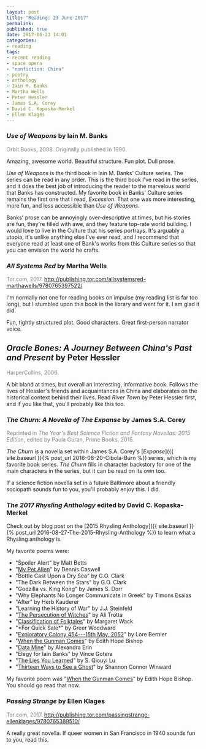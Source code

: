 ```yaml
---
layout: post
title: "Reading: 23 June 2017"
permalink:
published: true
date: 2017-06-23 14:01
categories:
- reading
tags:
- recent reading
- space opera
- "nonfiction: China"
- poetry
- anthology
- Iain M. Banks
- Martha Wells
- Peter Hessler
- James S.A. Corey
- David C. Kopaska-Merkel
- Ellen Klages
---
```


### *Use of Weapons* by Iain M. Banks

<p style="color: gray;">Orbit Books, 2008. Originally published in 1990.</p>

Amazing, awesome world. Beautiful structure. Fun plot. Dull prose.

*Use of Weapons* is the third book in Iain M. Banks' Culture series. The series can be read in any order. This is the third book I've read in the series, and it does the best job of introducing the reader to the marvelous world that Banks has constructed. My favorite book in Banks' Culture series remains the first one that I read, *Excession*. That one was more interesting, more fun, and less accessible than *Use of Weapons*.

Banks' prose can be annoyingly over-descriptive at times, but his stories are fun, they're filled with awe, and they feature top-rate world building. I would love to live in the Culture that his series portrays. It's arguably a utopia, it's unlike anything else I've ever read, and I recommend that everyone read at least one of Bank's works from this Culture series so that you can envision the world he crafts.

### *All Systems Red* by Martha Wells

<p style="color: gray;">Tor.com, 2017. <a href="http://publishing.tor.com/allsystemsred-marthawells/9780765397522/">http://publishing.tor.com/allsystemsred-marthawells/9780765397522/</a></p>

I'm normally not one for reading books on impulse (my reading list is far too long), but I stumbled upon this book in the library and went for it. I am glad it did.

Fun, tightly structured plot. Good characters. Great first-person narrator voice.

## *Oracle Bones: A Journey Between China's Past and Present* by Peter Hessler

<p style="color: gray;">HarperCollins, 2006.</p>

A bit bland at times, but overall an interesting, informative book. Follows the lives of Hessler's friends and acquaintances in China and elaborates on the historical context behind their lives. Read *River Town* by Peter Hessler first, and if you like that, you'll probably like this too.

### *The Churn: A Novella of The Expanse* by James S.A. Corey

<p style="color: gray;">Reprinted in <em>The Year's Best Science Fiction and Fantasy Novellas: 2015 Edition</em>, edited by Paula Guran, Prime Books, 2015.</p>

*The Churn* is a novella set within James S.A. Corey's [*Expanse*]({{ site.baseurl }}{% post_url 2016-08-20-Cibola-Burn %}) series, which is my favorite book series. *The Churn* fills in character backstory for one of the main characters in the series, but it can be read on its own too.

If a science fiction novella set in a future Baltimore about a friendly sociopath sounds fun to you, you'll probably enjoy this. I did.

### *The 2017 Rhysling Anthology* edited by David C. Kopaska-Merkel

Check out by blog post on the [2015 Rhysling Anthology]({{ site.baseurl }}{% post_url 2016-08-27-The-2015-Rhysling-Anthology %}) to learn what a Rhysling anthology is.

My favorite poems were:

* "Spoiler Alert" by Matt Betts
* "[My Pet Alien](http://www.rattle.com/my-pet-alien-by-dennis-caswell/)" by Dennis Caswell
* "Bottle Cast Upon a Dry Sea" by G.O. Clark
* "The Dark Between the Stars" by G.O. Clark
* "Godzilla vs. King Kong" by James S. Dorr
* "Why Elephants No Longer Communicate in Greek" by Timons Esaias
* "After" by Herb Kauderer
* "Learning the History of War" by J.J. Steinfeld
* "[The Persecution of Witches](http://uncannymagazine.com/article/the-persecution-of-witches/)" by Ali Trotta
* "[Classification of Folktales](http://strangehorizons.com/poetry/classification-of-folktales/)" by Margaret Wack
* "\*For Quick Sale\*" by Greer Woodward
* "[Exploratory Colony 454---15th May, 2052](http://eyetothetelescope.com/archives/020issue.html)" by Lore Bernier
* "[When the Gunman Comes](https://mythicdelirium.com/featured-poem-ii-%e2%80%a2-february-2016)" by Edith Hope Bishop
* "[Data Mine](https://medium.com/@alexandraerin/data-mine-poem-518e061947c6)" by Alexandra Erin
* "Elegy for Iain Banks" by Vince Gotera
* "[The Lies You Learned](http://www.liminalitypoetry.com/issue-7-spring-2016/the-lies-you-learned/)" by S. Qiouyi Lu
* "[Thirteen Ways to See a Ghost](http://sfpoetry.com/contests/16contest.html)" by Shannon Connor Winward

My favorite poem was "[When the Gunman Comes](https://mythicdelirium.com/featured-poem-ii-%e2%80%a2-february-2016)" by Edith Hope Bishop. You should go read that now.

### *Passing Strange* by Ellen Klages

<p style="color: gray;">Tor.com, 2017. <a href="http://publishing.tor.com/passingstrange-ellenklages/9780765389510/">http://publishing.tor.com/passingstrange-ellenklages/9780765389510/</a></p>

A really great novella. If queer women in San Francisco in 1940 sounds fun to you, read this.
